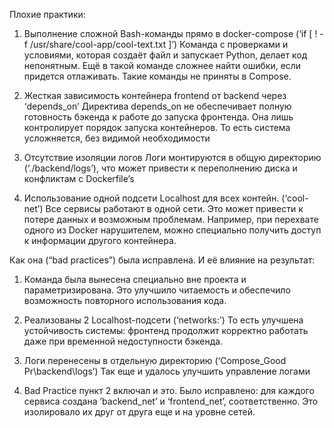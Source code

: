 Плохие практики:

1)	Выполнение сложной Bash-команды прямо в docker-compose (‘if [ ! -f /usr/share/cool-app/cool-text.txt ]’)
Команда с проверками и условиями, которая создаёт файл и запускает Python, делает код непонятным. Ещё в такой команде сложнее найти ошибки, если придется отлаживать. Такие команды не приняты в Compose.

2)	Жесткая зависимость контейнера frontend от backend через ‘depends_on’
Директива depends_on не обеспечивает полную готовность бэкенда к работе до запуска фронтенда. Она лишь контролирует порядок запуска контейнеров. То есть система усложняется, без видимой необходимости

3)	Отсутствие изоляции логов
Логи монтируются в общую директорию (‘./backend/logs’), что может привести к переполнению диска и конфликтам c Dockerfile’s

4)	Использование одной подсети Localhost для всех контейн. (‘cool-net’)
Все сервисы работают в одной сети. Это может привести к потере данных и возможным проблемам. Например, при перехвате одного из Docker нарушителем, можно специально получить доступ к информации другого контейнера.

Как она (“bad practices”) была исправлена. И её влияние на результат:

1)	Команда была вынесена специально вне проекта и параметризирована. 
Это улучшило читаемость и обеспечило возможность повторного использования кода.

2)	Реализованы 2 Localhost-подсети (‘networks:’)
То есть улучшена устойчивость системы: фронтенд продолжит корректно работать даже при временной недоступности бэкенда.

3)	Логи перенесены в отдельную директорию (‘Compose_Good Pr\backend\logs’)
Так еще и удалось улучшить управление логами

4)	Bad Practice пункт 2 включал и это. Было исправлено: для каждого сервиса создана ’backend_net’ и ‘frontend_net’, соответственно. 
Это изолировало их друг от друга еще и на уровне сетей.
